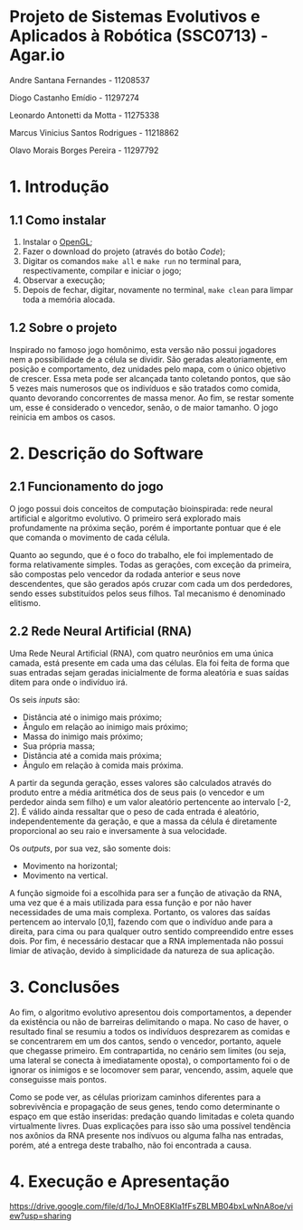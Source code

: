 # Projeto de Sistemas Evolutivos e Aplicados à Robótica (SSC0713) - Agar.io

Andre Santana Fernandes - 11208537

Diogo Castanho Emídio - 11297274

Leonardo Antonetti da Motta - 11275338

Marcus Vinicius Santos Rodrigues - 11218862

Olavo Morais Borges Pereira - 11297792

# 1. Introdução

## 1.1 Como instalar

1. Instalar o [OpenGL](https://github.com/Brenocq/OpenGL-Tutorial);
2. Fazer o download do projeto (através do botão _Code_);
3. Digitar os comandos `make all` e `make run` no terminal para, respectivamente, compilar e iniciar o jogo;
4. Observar a execução;
5. Depois de fechar, digitar, novamente no terminal, `make clean` para limpar toda a memória alocada.

## 1.2 Sobre o projeto

Inspirado no famoso jogo homônimo, esta versão não possui jogadores nem a possibilidade de a célula se dividir. São geradas aleatoriamente, em posição e comportamento, dez unidades pelo mapa, com o único objetivo de crescer. Essa meta pode ser alcançada tanto coletando pontos, que são 5 vezes mais numerosos que os indivíduos e são tratados como comida, quanto devorando concorrentes de massa menor. Ao fim, se restar somente um, esse é considerado o vencedor, senão, o de maior tamanho. O jogo reinicia em ambos os casos.

# 2. Descrição do Software

## 2.1 Funcionamento do jogo

O jogo possui dois conceitos de computação bioinspirada: rede neural artificial e algoritmo evolutivo. O primeiro será explorado mais profundamente na próxima seção, porém é importante pontuar que é ele que comanda o movimento de cada célula.

Quanto ao segundo, que é o foco do trabalho, ele foi implementado de forma relativamente simples. Todas as gerações, com exceção da primeira, são compostas pelo vencedor da rodada anterior e seus nove descendentes, que são gerados após cruzar com cada um dos perdedores, sendo esses substituídos pelos seus filhos. Tal mecanismo é denominado elitismo.

## 2.2 Rede Neural Artificial (RNA)

Uma Rede Neural Artificial (RNA), com quatro neurônios em uma única camada, está presente em cada uma das células. Ela foi feita de forma que suas entradas sejam geradas inicialmente de forma aleatória e suas saídas ditem para onde o indivíduo irá.

Os seis _inputs_ são:
- Distância até o inimigo mais próximo;
- Ângulo em relação ao inimigo mais próximo;
- Massa do inimigo mais próximo;
- Sua própria massa;
- Distância até a comida mais próxima;
- Ângulo em relação à comida mais próxima.

A partir da segunda geração, esses valores são calculados através do produto entre a média aritmética dos de seus pais (o vencedor e um perdedor ainda sem filho) e um valor aleatório pertencente ao intervalo [-2, 2]. É válido ainda ressaltar que o peso de cada entrada é aleatório, independentemente da geração, e que a massa da célula é diretamente proporcional ao seu raio e inversamente à sua velocidade.

Os _outputs_, por sua vez, são somente dois:
- Movimento na horizontal;
- Movimento na vertical.

A função sigmoide foi a escolhida para ser a função de ativação da RNA, uma vez que é a mais utilizada para essa função e por não haver necessidades de uma mais complexa. Portanto, os valores das saídas pertencem ao intervalo [0,1], fazendo com que o indivíduo ande para a direita, para cima ou para qualquer outro sentido compreendido entre esses dois. Por fim, é necessário destacar que a RNA implementada não possui limiar de ativação, devido à simplicidade da natureza de sua aplicação.

# 3. Conclusões

Ao fim, o algoritmo evolutivo apresentou dois comportamentos, a depender da existência ou não de barreiras delimitando o mapa. No caso de haver, o resultado final se resumiu a todos os indivíduos desprezarem as comidas e se concentrarem em um dos cantos, sendo o vencedor, portanto, aquele que chegasse primeiro. Em contrapartida, no cenário sem limites (ou seja, uma lateral se conecta à imediatamente oposta), o comportamento foi o de ignorar os inimigos e se locomover sem parar, vencendo, assim, aquele que conseguisse mais pontos.

Como se pode ver, as células priorizam caminhos diferentes para a sobrevivência e propagação de seus genes, tendo como determinante o espaço em que estão inseridas: predação quando limitadas e coleta quando virtualmente livres. Duas explicações para isso são uma possível tendência nos axônios da RNA presente nos indívuos ou alguma falha nas entradas, porém, até a entrega deste trabalho, não foi encontrada a causa.

# 4. Execução e Apresentação

https://drive.google.com/file/d/1oJ_MnOE8KIa1fFsZBLMB04bxLwNnA8oe/view?usp=sharing
